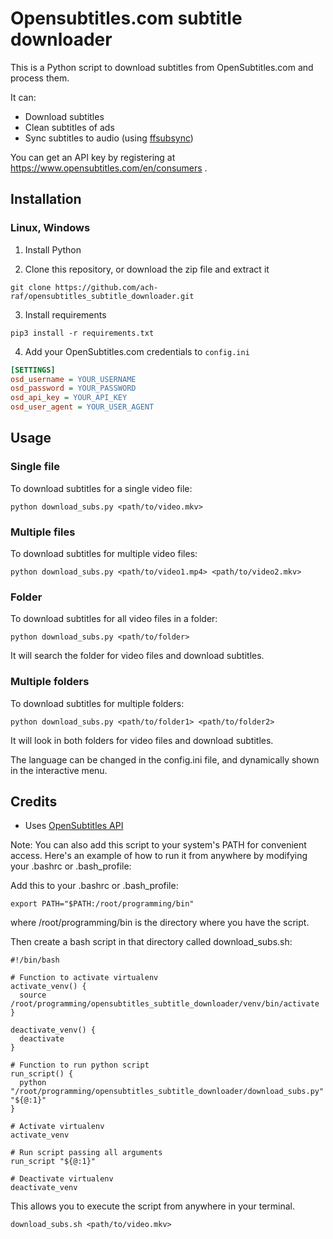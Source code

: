 # Opensubtitles.com subtitle downloader

This is a Python script to download subtitles from OpenSubtitles.com and process them.

It can:

- Download subtitles
- Clean subtitles of ads
- Sync subtitles to audio (using [ffsubsync](https://github.com/smacke/ffsubsync))

You can get an API key by registering at https://www.opensubtitles.com/en/consumers .

## Installation

### Linux, Windows

1. Install Python

2. Clone this repository, or download the zip file and extract it

```
git clone https://github.com/ach-raf/opensubtitles_subtitle_downloader.git
```

3. Install requirements

```
pip3 install -r requirements.txt
```

4. Add your OpenSubtitles.com credentials to `config.ini`

```ini
[SETTINGS]
osd_username = YOUR_USERNAME
osd_password = YOUR_PASSWORD
osd_api_key = YOUR_API_KEY
osd_user_agent = YOUR_USER_AGENT
```

## Usage

### Single file

To download subtitles for a single video file:

```
python download_subs.py <path/to/video.mkv>
```

### Multiple files

To download subtitles for multiple video files:

```
python download_subs.py <path/to/video1.mp4> <path/to/video2.mkv>
```

### Folder

To download subtitles for all video files in a folder:

```
python download_subs.py <path/to/folder>
```

It will search the folder for video files and download subtitles.

### Multiple folders

To download subtitles for multiple folders:

```
python download_subs.py <path/to/folder1> <path/to/folder2>
```

It will look in both folders for video files and download subtitles.

The language can be changed in the config.ini file, and dynamically shown in the interactive menu.

## Credits

- Uses [OpenSubtitles API](https://opensubtitles.stoplight.io/docs/opensubtitles-api/e3750fd63a100-getting-started)

Note: You can also add this script to your system's PATH for convenient access. Here's an example of how to run it from anywhere by modifying your .bashrc or .bash_profile:

Add this to your .bashrc or .bash_profile:

```
export PATH="$PATH:/root/programming/bin"

```

where /root/programming/bin is the directory where you have the script.

Then create a bash script in that directory called download_subs.sh:

```
#!/bin/bash

# Function to activate virtualenv
activate_venv() {
  source /root/programming/opensubtitles_subtitle_downloader/venv/bin/activate
}

deactivate_venv() {
  deactivate
}

# Function to run python script
run_script() {
  python "/root/programming/opensubtitles_subtitle_downloader/download_subs.py" "${@:1}"
}

# Activate virtualenv
activate_venv

# Run script passing all arguments
run_script "${@:1}"

# Deactivate virtualenv
deactivate_venv
```

This allows you to execute the script from anywhere in your terminal.

```
download_subs.sh <path/to/video.mkv>
```

